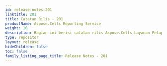 ```yaml
---
id: release-notes-201
linktitle: 201
title: Catatan Rilis - 201
productName: Aspose.Cells Reporting Service
weight: 10
description: Bagian ini berisi catatan rilis Aspose.Cells Layanan Pelaporan untuk tahun 2014. Dalam catatan rilis ini, kami menerbitkan daftar masalah yang telah diperbaiki dalam versi saat ini, serta API publik dan perubahan perilaku
type: repositor
layout: release
hideChildren: false
toc: false
family_listing_page_title: Release Notes - 201
---
```

